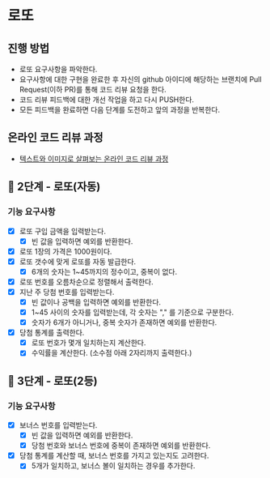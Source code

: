 # 로또

## 진행 방법

* 로또 요구사항을 파악한다.
* 요구사항에 대한 구현을 완료한 후 자신의 github 아이디에 해당하는 브랜치에 Pull Request(이하 PR)를 통해 코드 리뷰 요청을 한다.
* 코드 리뷰 피드백에 대한 개선 작업을 하고 다시 PUSH한다.
* 모든 피드백을 완료하면 다음 단계를 도전하고 앞의 과정을 반복한다.

## 온라인 코드 리뷰 과정

* [텍스트와 이미지로 살펴보는 온라인 코드 리뷰 과정](https://github.com/next-step/nextstep-docs/tree/master/codereview)

## 🚀 2단계 - 로또(자동)

### 기능 요구사항

-[x] 로또 구입 금액을 입력받는다.
    - [x] 빈 값을 입력하면 예외를 반환한다.
- [x] 로또 1장의 가격은 1000원이다.
- [x] 로또 갯수에 맞게 로또를 자동 발급한다.
    - [X] 6개의 숫자는 1~45까지의 정수이고, 중복이 없다.
- [x] 로또 번호를 오름차순으로 정렬해서 출력한다.
- [x] 지난 주 당첨 번호를 입력받는다.
    - [x] 빈 값이나 공백을 입력하면 예외를 반환한다.
    - [x] 1~45 사이의 숫자를 입력받는데, 각 숫자는 "," 를 기준으로 구분한다.
    - [x] 숫자가 6개가 아니거나, 중복 숫자가 존재하면 예외를 반환한다.
- [x] 당첨 통계를 출력한다.
    - [x] 로또 번호가 몇개 일치하는지 계산한다.
    - [x] 수익률을 계산한다. (소수점 아래 2자리까지 출력한다.)

## 🚀 3단계 - 로또(2등)

### 기능 요구사항

- [x] 보너스 번호를 입력받는다.
    - [x] 빈 값을 입력하면 예외를 반환한다.
    - [x] 당첨 번호와 보너스 번호에 중복이 존재하면 예외를 반환한다.
- [x] 당첨 통계를 계산할 때, 보너스 번호를 가지고 있는지도 고려한다.
    - [x] 5개가 일치하고, 보너스 볼이 일치하는 경우를 추가한다.
